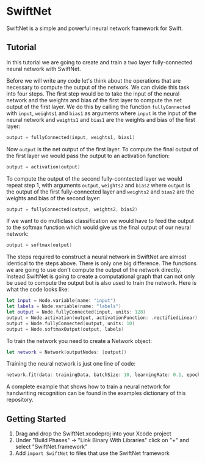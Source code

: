 # SwiftNet

SwiftNet is a simple and powerful neural network framework for Swift. 

## Tutorial

In this tutorial we are going to create and train a two layer fully-connected neural network with SwiftNet.

Before we will write any code let's think about the operations that are necessary to compute the output of the network. We can divide this task into four steps. The first step would be to take the input of the neural network and the weights and bias of the first layer to compute the net output of the first layer. We do this by calling the function `fullyConnected` with `input`, `weights1` and `bias1` as arguments where `input` is the input of the neural network and `weights1` and `bias1` are the weights and bias of the first layer:

```swift
output = fullyConnected(input, weights1, bias1)
```

Now `output` is the net output of the first layer. To compute the final output of the first layer we would pass the output to an activation function: 

```swift
output = activation(output)
```

To compute the output of the second fully-conntected layer we would repeat step 1, with arguments `output`, `weights2` and `bias2` where `output` is the output of the first fully-connected layer and `weights2` and `bias2` are the weights and bias of the second layer:

```swift
output = fullyConnected(output, weights2, bias2)
```

If we want to do multiclass classification we would have to feed the output to the softmax function which would give us the final output of our neural network:

```swift
output = softmax(output)
```

The steps required to construct a neural network in SwiftNet are almost identical to the steps above. There is only one big difference. The functions we are going to use don't compute the output of the network directly. Instead SwiftNet is going to create a computational graph that can not only be used to compute the output but is also used to train the network. Here is what the code looks like:

```swift
let input = Node.variable(name: "input")
let labels = Node.variable(name: "labels")
let output = Node.fullyConnected(input, units: 128)
output = Node.activation(output, activationFunction: .rectifiedLinear)
output = Node.fullyConnected(output, units: 10)
output = Node.softmaxOutput(output, labels)
```

To train the network you need to create a Network object:

```swift
let network = Network(outputNodes: [output])
```

Training the neural network is just one line of code:

```swift
network.fit(data: trainingData, batchSize: 10, learningRate: 0.1, epochs: 3)
```

A complete example that shows how to train a neural network for handwriting recognition can be found in the examples dictionary of this repository.

## Getting Started

1. Drag and drop the SwiftNet.xcodeproj into your Xcode project
2. Under "Build Phases" -> "Link Binary With Libraries" click on "+" and select "SwiftNet.framework"
3. Add `import SwiftNet` to files that use the SwiftNet framework 
